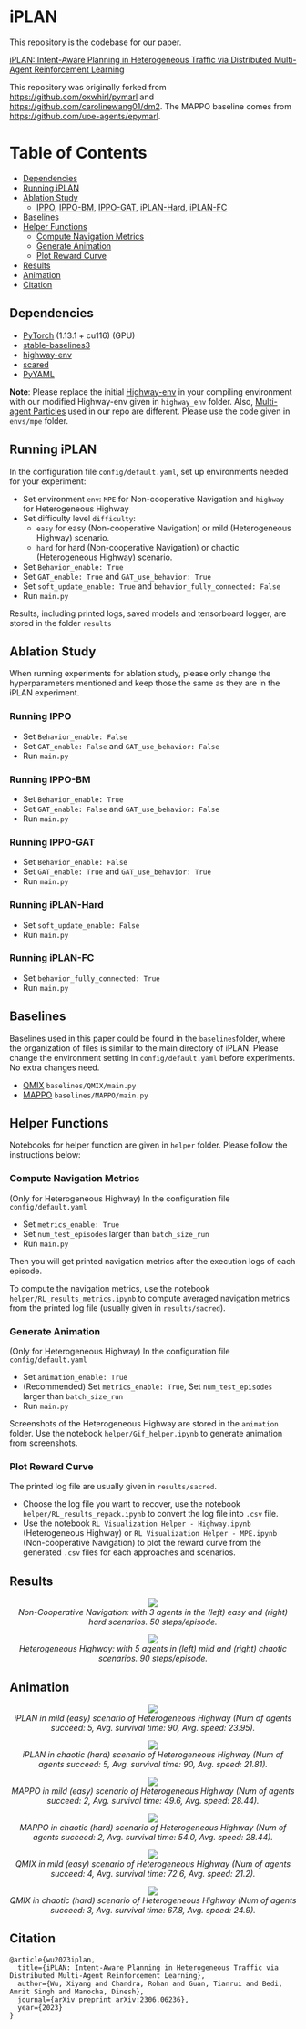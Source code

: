 # iPLAN

This repository is the codebase for our paper.

[iPLAN: Intent-Aware Planning in Heterogeneous Traffic via Distributed Multi-Agent Reinforcement Learning](https://arxiv.org/abs/2306.06236)

This repository was originally forked from https://github.com/oxwhirl/pymarl and https://github.com/carolinewang01/dm2. 
The MAPPO baseline comes from https://github.com/uoe-agents/epymarl.

# Table of Contents
- [Dependencies](#Dependencies)
- [Running iPLAN](#Running-iPLAN)
- [Ablation Study](#Ablation-Study)
  - [IPPO](#Running-IPPO), [IPPO-BM](#Running-IPPO-BM), [IPPO-GAT](#Running-IPPO-GAT), 
  [iPLAN-Hard](#Running-iPLAN-Hard), [iPLAN-FC](#Running-iPLAN-FC)
- [Baselines](#Baselines)
- [Helper Functions](#Helper-Functions)
  - [Compute Navigation Metrics](#Compute-Navigation-Metrics)
  - [Generate Animation](#Generate-Animation)
  - [Plot Reward Curve](#Plot-Reward-Curve)
- [Results](#Results)
- [Animation](#Animation)
- [Citation](#Citation)

## Dependencies
* [PyTorch](https://pytorch.org/) (1.13.1 + cu116) (GPU)
* [stable-baselines3](https://github.com/DLR-RM/stable-baselines3)
* [highway-env](https://github.com/Farama-Foundation/HighwayEnv/tree/master)
* [scared](https://sacred.readthedocs.io/en/stable/quickstart.html)
* [PyYAML](https://pypi.org/project/PyYAML/)

**Note**: Please replace the initial [Highway-env](https://github.com/Farama-Foundation/HighwayEnv) in your compiling 
environment with our modified Highway-env given in `highway_env` folder. Also, 
[Multi-agent Particles](https://github.com/openai/multiagent-particle-envs) used in our repo are different. Please use 
the code given in `envs/mpe` folder.
 
## Running iPLAN
In the configuration file `config/default.yaml`, set up environments needed for your experiment:
* Set environment `env`: `MPE` for Non-cooperative Navigation and `highway` for Heterogeneous Highway
* Set difficulty level `difficulty`: 
  * `easy` for easy (Non-cooperative Navigation) or mild (Heterogeneous Highway) scenario.
  * `hard` for hard (Non-cooperative Navigation) or chaotic (Heterogeneous Highway) scenario.
* Set `Behavior_enable: True`
* Set `GAT_enable: True` and `GAT_use_behavior: True`
* Set `soft_update_enable: True` and `behavior_fully_connected: False`
* Run `main.py`

Results, including printed logs, saved models and tensorboard logger, are stored in the folder `results` 

## Ablation Study
When running experiments for ablation study, please only change the hyperparameters mentioned 
and keep those the same as they are in the iPLAN experiment.
### Running IPPO
* Set `Behavior_enable: False`
* Set `GAT_enable: False` and `GAT_use_behavior: False`
* Run `main.py`

### Running IPPO-BM
* Set `Behavior_enable: True`
* Set `GAT_enable: False` and `GAT_use_behavior: False`
* Run `main.py`

### Running IPPO-GAT
* Set `Behavior_enable: False`
* Set `GAT_enable: True` and `GAT_use_behavior: True`
* Run `main.py`

### Running iPLAN-Hard
* Set `soft_update_enable: False`
* Run `main.py`

### Running iPLAN-FC
* Set `behavior_fully_connected: True`
* Run `main.py`

## Baselines
Baselines used in this paper could be found in the `baselines`folder, where the organization of files is 
similar to the main directory of iPLAN. Please change the environment setting in `config/default.yaml` 
before experiments. No extra changes need.
* [QMIX](https://github.com/oxwhirl/pymarl) `baselines/QMIX/main.py`
* [MAPPO](https://github.com/uoe-agents/epymarl) `baselines/MAPPO/main.py`

## Helper Functions
Notebooks for helper function are given in `helper` folder.
Please follow the instructions below:
### Compute Navigation Metrics
(Only for Heterogeneous Highway)
In the configuration file `config/default.yaml`
* Set `metrics_enable: True`
* Set `num_test_episodes` larger than `batch_size_run`
* Run `main.py`

Then you will get printed navigation metrics after the execution logs of each episode.

To compute the navigation metrics, use the notebook `helper/RL_results_metrics.ipynb` to compute averaged navigation 
metrics from the printed log file (usually given in `results/sacred`).

### Generate Animation
(Only for Heterogeneous Highway)
In the configuration file `config/default.yaml`
* Set `animation_enable: True`
* (Recommended) Set `metrics_enable: True`, Set `num_test_episodes` larger than `batch_size_run`
* Run `main.py`

Screenshots of the Heterogeneous Highway are stored in the `animation` folder. Use the notebook 
`helper/Gif_helper.ipynb` to generate animation from screenshots.

### Plot Reward Curve
The printed log file are usually given in `results/sacred`.
* Choose the log file you want to recover, use the notebook `helper/RL_results_repack.ipynb`
to convert the log file into `.csv` file.
* Use the notebook `RL Visualization Helper - Highway.ipynb` (Heterogeneous Highway) or 
`RL Visualization Helper - MPE.ipynb` (Non-cooperative Navigation) to plot the reward curve 
from the generated `.csv` files for each approaches and scenarios.

## Results
<p align="center">
    <img src="figs/MPE_comb.png"><br/>
    <em> Non-Cooperative Navigation: with 3 agents in the (left) easy and (right) hard scenarios. 50 steps/episode. </em>
</p>
<p align="center">
    <img src="figs/Hetero_comb.png"><br/>
    <em> Heterogeneous Highway: with 5 agents in (left) mild and (right) chaotic scenarios. 90 steps/episode. </em>
</p>

## Animation
<p align="center">
    <img src="animation/iPLAN_Hetero_E_5_90.0_23.95.gif"><br/>
    <em> iPLAN in mild (easy) scenario of Heterogeneous Highway 
    (Num of agents succeed: 5, Avg. survival time: 90, Avg. speed: 23.95).</em>
</p>

<p align="center">
    <img src="animation/iPLAN_Hetero_H_5_90.0_21.81.gif"><br/>
    <em> iPLAN in chaotic (hard) scenario of Heterogeneous Highway 
    (Num of agents succeed: 5, Avg. survival time: 90, Avg. speed: 21.81).</em>
</p>

<p align="center">
    <img src="animation/MAPPO_Hetero_E_2_49.6_28.44.gif"><br/>
    <em> MAPPO in mild (easy) scenario of Heterogeneous Highway 
    (Num of agents succeed: 2, Avg. survival time: 49.6, Avg. speed: 28.44).</em>
</p>

<p align="center">
    <img src="animation/MAPPO_Hetero_H_2_54.0_28.66.gif"><br/>
    <em> MAPPO in chaotic (hard) scenario of Heterogeneous Highway 
    (Num of agents succeed: 2, Avg. survival time: 54.0, Avg. speed: 28.44).</em>
</p>

<p align="center">
    <img src="animation/QMIX_Hetero_E_4_72.6_21.2.gif"><br/>
    <em> QMIX in mild (easy) scenario of Heterogeneous Highway 
    (Num of agents succeed: 4, Avg. survival time: 72.6, Avg. speed: 21.2).</em>
</p>

<p align="center">
    <img src="animation/QMIX_Hetero_H_3_67.8_24.9.gif"><br/>
    <em> QMIX in chaotic (hard) scenario of Heterogeneous Highway 
    (Num of agents succeed: 3, Avg. survival time: 67.8, Avg. speed: 24.9).</em>
</p>

## Citation
```
@article{wu2023iplan,
  title={iPLAN: Intent-Aware Planning in Heterogeneous Traffic via Distributed Multi-Agent Reinforcement Learning},
  author={Wu, Xiyang and Chandra, Rohan and Guan, Tianrui and Bedi, Amrit Singh and Manocha, Dinesh},
  journal={arXiv preprint arXiv:2306.06236},
  year={2023}
}
```